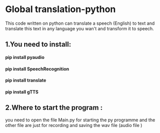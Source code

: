 # Global translation-python
This code written on python can translate a speech (English) to text and translate this text in any language you wan't and transform it to speech.


## 1.You need to install: 
#### pip install pyaudio
#### pip install SpeechRecognition
#### pip install translate
#### pip install gTTS 

## 2.Where to start the program : 
you need to open the file Main.py for starting the py programme and the other file are just for recording and saving the wav file (audio file )




